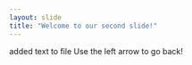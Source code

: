```yaml
---
layout: slide
title: "Welcome to our second slide!"
---
```

added text to file
Use the left arrow to go back!
